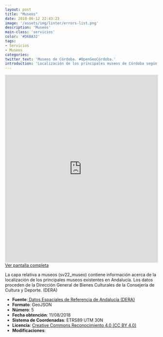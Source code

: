 ```yaml
---
layout: post
title: "Museos"
date: 2018-06-12 22:43:23
image: '/assets/img/linter/errors-list.png'
description: 'Museos'
main-class: 'servicios'
color: '#D6BA32'
tags:
- Servicios
- Museos
categories:
twitter_text: 'Museos de Córdoba. #OpenGeoCórdoba.'
introduction: 'Localización de los principales museos de Córdoba según los datos del DERA'
---
```


<iframe frameborder="0" height="620" src="http://www.sigdeletras.com/opengeocordoba/visor/museos/" width="100%"></iframe>
<a href="http://www.sigdeletras.com/opengeocordoba/visor/museos/" target="_blank">Ver pantalla completa</a>

La capa relativa a museos (sv22_museo) contiene información acerca de la localización de los principales museos existentes en Andalucía. Los datos proceden de la Dirección General de Bienes Culturales de la Consejería de Cultura y Deporte. (DERA)

- **Fuente**:<a href="http://www.juntadeandalucia.es/institutodeestadisticaycartografia/DERA/g16.htm" target="_blank"> Datos Espaciales de Referencia de Andalucía (DERA)</a>
- **Formato**: GeoJSON
- **Número**: 5
- **Fecha obtención**: 11/08/2018
- **Sistema de Coordenadas**: ETRS89 UTM 30N
- **Licencia**: <a href="http://www.callejerodeandalucia.es/portal/web/cdau/aviso-legal">Creative Commons Reconocimiento 4.0 (CC BY 4.0)</a>
- **Modificaciones**: 